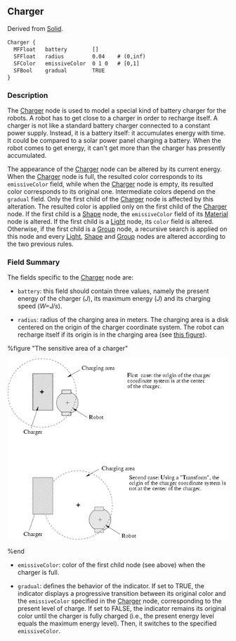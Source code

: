 ## Charger

Derived from [Solid](#solid).

```
Charger {
  MFFloat   battery        []
  SFFloat   radius         0.04    # (0,inf)
  SFColor   emissiveColor  0 1 0   # [0,1]
  SFBool    gradual        TRUE
}
```

### Description

The [Charger](#charger) node is used to model a special kind of battery charger
for the robots. A robot has to get close to a charger in order to recharge
itself. A charger is not like a standard battery charger connected to a constant
power supply. Instead, it is a battery itself: it accumulates energy with time.
It could be compared to a solar power panel charging a battery. When the robot
comes to get energy, it can't get more than the charger has presently
accumulated.

The appearance of the [Charger](#charger) node can be altered by its current
energy. When the [Charger](#charger) node is full, the resulted color
corresponds to its `emissiveColor` field, while when the [Charger](#charger)
node is empty, its resulted color corresponds to its original one. Intermediate
colors depend on the `gradual` field. Only the first child of the
[Charger](#charger) node is affected by this alteration. The resulted color is
applied only on the first child of the [Charger](#charger) node. If the first
child is a [Shape](#shape) node, the `emissiveColor` field of its
[Material](#material) node is altered. If the first child is a [Light](#light)
node, its `color` field is altered. Otherwise, if the first child is a
[Group](#group) node, a recursive search is applied on this node and every
[Light](#light), [Shape](#shape) and [Group](#group) nodes are altered according
to the two previous rules.

### Field Summary

The fields specific to the [Charger](#charger) node are:

- `battery`: this field should contain three values, namely the present energy of
the charger (*J*), its maximum energy (*J*) and its charging speed (*W=J/s*).

- `radius`: radius of the charging area in meters. The charging area is a disk
centered on the origin of the charger coordinate system. The robot can recharge
itself if its origin is in the charging area (see [this
figure](#the-sensitive-area-of-a-charger)).

%figure "The sensitive area of a charger"

![The sensitive area of a charger](pdf/charger.pdf.png)

%end

- `emissiveColor`: color of the first child node (see above) when the charger is
full.

- `gradual`: defines the behavior of the indicator. If set to TRUE, the indicator
displays a progressive transition between its original color and the
`emissiveColor` specified in the [Charger](#charger) node, corresponding to the
present level of charge. If set to FALSE, the indicator remains its original
color until the charger is fully charged (i.e., the present energy level equals
the maximum energy level). Then, it switches to the specified `emissiveColor`.

